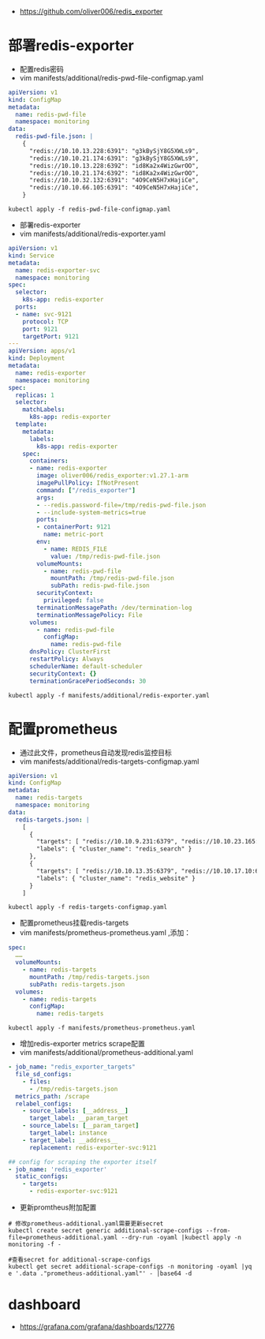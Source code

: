 * https://github.com/oliver006/redis_exporter

# 部署redis-exporter
* 配置redis密码
* vim manifests/additional/redis-pwd-file-configmap.yaml
```yml
apiVersion: v1
kind: ConfigMap
metadata:
  name: redis-pwd-file
  namespace: monitoring
data:
  redis-pwd-file.json: |
    {
      "redis://10.10.13.228:6391": "g3kBySjY8G5XWLs9",
      "redis://10.10.21.174:6391": "g3kBySjY8G5XWLs9",
      "redis://10.10.13.228:6392": "id8Ka2x4WizGwrOO",
      "redis://10.10.21.174:6392": "id8Ka2x4WizGwrOO",
      "redis://10.10.32.132:6391": "4O9CeN5H7xHajiCe",
      "redis://10.10.66.105:6391": "4O9CeN5H7xHajiCe",
    }
```
```
kubectl apply -f redis-pwd-file-configmap.yaml
```

* 部署redis-exporter
* vim manifests/additional/redis-exporter.yaml
```yml
apiVersion: v1
kind: Service
metadata:
  name: redis-exporter-svc
  namespace: monitoring
spec:
  selector:
    k8s-app: redis-exporter
  ports:
  - name: svc-9121
    protocol: TCP
    port: 9121
    targetPort: 9121
---
apiVersion: apps/v1
kind: Deployment
metadata:
  name: redis-exporter
  namespace: monitoring
spec:
  replicas: 1
  selector:
    matchLabels:
      k8s-app: redis-exporter
  template:
    metadata:
      labels:
        k8s-app: redis-exporter
    spec:
      containers:
      - name: redis-exporter
        image: oliver006/redis_exporter:v1.27.1-arm
        imagePullPolicy: IfNotPresent
        command: ["/redis_exporter"]
        args:
        - --redis.password-file=/tmp/redis-pwd-file.json
        - --include-system-metrics=true
        ports:
        - containerPort: 9121
          name: metric-port
        env:
          - name: REDIS_FILE
            value: /tmp/redis-pwd-file.json
        volumeMounts:
          - name: redis-pwd-file
            mountPath: /tmp/redis-pwd-file.json
            subPath: redis-pwd-file.json
        securityContext:
          privileged: false
        terminationMessagePath: /dev/termination-log
        terminationMessagePolicy: File
      volumes:
        - name: redis-pwd-file
          configMap:
            name: redis-pwd-file
      dnsPolicy: ClusterFirst
      restartPolicy: Always
      schedulerName: default-scheduler
      securityContext: {}
      terminationGracePeriodSeconds: 30
```
```
kubectl apply -f manifests/additional/redis-exporter.yaml
```



# 配置prometheus
* 通过此文件，prometheus自动发现redis监控目标
* vim manifests/additional/redis-targets-configmap.yaml
```yml
apiVersion: v1
kind: ConfigMap
metadata:
  name: redis-targets
  namespace: monitoring
data:
  redis-targets.json: |
    [
      {
        "targets": [ "redis://10.10.9.231:6379", "redis://10.10.23.165:6379","redis://10.10.45.176:6379"],
        "labels": { "cluster_name": "redis_search" }
      },
      {
        "targets": [ "redis://10.10.13.35:6379", "redis://10.10.17.10:6379","redis://10.10.42.121:6379"],
        "labels": { "cluster_name": "redis_website" }
      }
    ]
```
```
kubectl apply -f redis-targets-configmap.yaml
```

* 配置prometheus挂载redis-targets
* vim manifests/prometheus-prometheus.yaml ,添加：
```yml
spec:
  ……
  volumeMounts:
    - name: redis-targets
      mountPath: /tmp/redis-targets.json
      subPath: redis-targets.json
  volumes:
    - name: redis-targets
      configMap:
        name: redis-targets
```
```
kubectl apply -f manifests/prometheus-prometheus.yaml
```

* 增加redis-exporter metrics scrape配置
* vim manifests/additional/prometheus-additional.yaml
```yml
- job_name: "redis_exporter_targets"
  file_sd_configs:
    - files:
      - /tmp/redis-targets.json
  metrics_path: /scrape
  relabel_configs:
    - source_labels: [__address__]
      target_label: __param_target
    - source_labels: [__param_target]
      target_label: instance
    - target_label: __address__
      replacement: redis-exporter-svc:9121

## config for scraping the exporter itself
- job_name: 'redis_exporter'
  static_configs:
    - targets:
      - redis-exporter-svc:9121
```

* 更新promtheus附加配置
```
# 修改prometheus-additional.yaml需要更新secret
kubectl create secret generic additional-scrape-configs --from-file=prometheus-additional.yaml --dry-run -oyaml |kubectl apply -n monitoring -f -

#查看secret for additional-scrape-configs
kubectl get secret additional-scrape-configs -n monitoring -oyaml |yq e '.data ."prometheus-additional.yaml"' - |base64 -d
```

# dashboard
* https://grafana.com/grafana/dashboards/12776